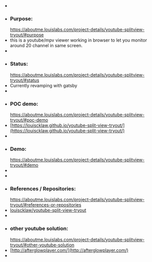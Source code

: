 -
- ### Purpose:
  https://aboutme.louislabs.com/project-details/youtube-splitview-tryout/#purpose
- this is a youtube/mpv viewer working in browser to let you monitor around 20 channel in same screen.
-
- ### Status:
  https://aboutme.louislabs.com/project-details/youtube-splitview-tryout/#status
- Currently revamping with gatsby
-
- ### POC demo:
  https://aboutme.louislabs.com/project-details/youtube-splitview-tryout/#poc-demo
- [https://louiscklaw.github.io/youtube-split-view-tryout/](https://louiscklaw.github.io/youtube-split-view-tryout/)
-
- ### Demo:
  https://aboutme.louislabs.com/project-details/youtube-splitview-tryout/#demo
-
-
- ### References / Repositories:
  https://aboutme.louislabs.com/project-details/youtube-splitview-tryout/#references-or-repositories
- [louiscklaw/youtube-split-view-tryout](https://www.github.com/louiscklaw/youtube-split-view-tryout)
-
- ### other youtube solution:
  https://aboutme.louislabs.com/project-details/youtube-splitview-tryout/#other-youtube-solution
- [http://afterglowplayer.com/](http://afterglowplayer.com/)
-